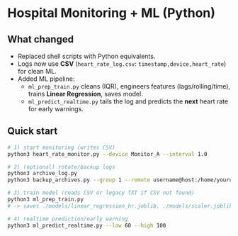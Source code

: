 # Hospital Monitoring + ML (Python)

## What changed
- Replaced shell scripts with Python equivalents.
- Logs now use **CSV** (`heart_rate_log.csv`: `timestamp,device,heart_rate`) for clean ML.
- Added ML pipeline:
  - `ml_prep_train.py` cleans (IQR), engineers features (lags/rolling/time), trains **Linear Regression**, saves model.
  - `ml_predict_realtime.py` tails the log and predicts the **next** heart rate for early warnings.

## Quick start

```bash
# 1) start monitoring (writes CSV)
python3 heart_rate_monitor.py --device Monitor_A --interval 1.0

# 2) (optional) rotate/backup logs
python3 archive_log.py
python3 backup_archives.py --group 1 --remote username@host:/home/youruser/backups

# 3) train model (reads CSV or legacy TXT if CSV not found)
python3 ml_prep_train.py
# -> saves ./models/linear_regression_hr.joblib, ./models/scaler.joblib, ./models/metrics.json

# 4) realtime prediction/early warning
python3 ml_predict_realtime.py --low 60 --high 100
